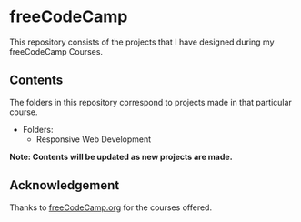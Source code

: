 # freeCodeCamp

This repository consists of the projects that I have designed during my freeCodeCamp Courses. 

## Contents

The folders in this repository correspond to projects made in that particular course.

- Folders:
  - Responsive Web Development


**Note: Contents will be updated as new projects are made.**

## Acknowledgement

Thanks to
[freeCodeCamp.org](https://www.freecodecamp.org/)
for the courses offered.
